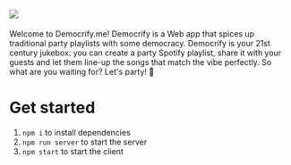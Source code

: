 # ![](https://user-images.githubusercontent.com/42598015/82440559-a63c0000-9af0-11ea-9d9c-cb2c6516ff81.png)
Welcome to Democrify.me!
Democrify is a Web app that spices up traditional party playlists with some democracy. 
Democrify is your 21st century jukebox: you can create a party Spotify playlist, share it with your guests and let them line-up the songs that match the vibe perfectly.
So what are you waiting for? Let's party! 🎉

# Get started
1. `npm i` to install dependencies
2. `npm run server` to start the server
2. `npm start` to start the client 
